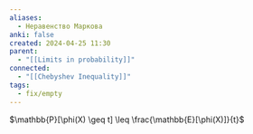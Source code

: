 ```yaml
---
aliases:
  - Неравенство Маркова
anki: false
created: 2024-04-25 11:30
parent:
  - "[[Limits in probability]]"
connected:
  - "[[Chebyshev Inequality]]"
tags:
  - fix/empty
---
```


$\mathbb{P}[\phi(X) \geq t] \leq \frac{\mathbb{E}[\phi(X)]}{t}$